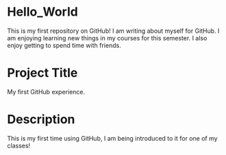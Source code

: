 # Hello_World
This is my first repository on GitHub!
I am writing about myself for GitHub. I am enjoying learning new things in my courses for this semester. I also enjoy getting to spend time with friends. 

# Project Title
My first GitHub experience.

# Description
This is my first time using GitHub, I am being introduced to it for one of my classes!


